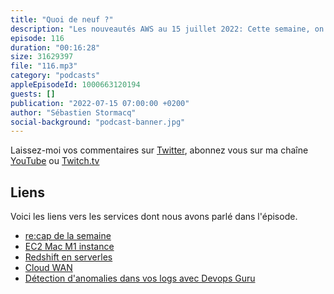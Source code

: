 ```yaml
---
title: "Quoi de neuf ?"
description: "Les nouveautés AWS au 15 juillet 2022: Cette semaine, on parle de Mac M1, de réseaux, de serverless pour les jobs d'analytique et d'une nouvelle façon d'utiliser IAM on-premises."
episode: 116
duration: "00:16:28"
size: 31629397
file: "116.mp3"
category: "podcasts"
appleEpisodeId: 1000663120194
guests: []
publication: "2022-07-15 07:00:00 +0200"
author: "Sébastien Stormacq"
social-background: "podcast-banner.jpg"
---
```


Laissez-moi vos commentaires sur [Twitter](https://twitter.com/sebsto), abonnez vous sur ma chaîne [YouTube](https://www.youtube.com/sebsto) ou [Twitch.tv](https://www.twitch.tv/sebAWS)

## Liens

Voici les liens vers les services dont nous avons parlé dans l'épisode.

- [re:cap de la semaine](https://aws.amazon.com/blogs/aws/aws-week-in-review-july-11/)
- [EC2 Mac M1 instance](https://aws.amazon.com/blogs/aws/new-amazon-ec2-m1-mac-instances/)
- [Redshift en serverles](https://aws.amazon.com/blogs/aws/amazon-redshift-serverless-now-generally-available-with-new-capabilities/)
- [Cloud WAN](https://aws.amazon.com/blogs/aws/new-cloud-wan-a-managed-wan-service/)
- [Détection d'anomalies dans vos logs avec Devops Guru](https://aws.amazon.com/blogs/aws/new-detect-and-resolve-issues-quickly-with-log-anomaly-detection-and-recommendations-from-amazon-devops-guru/)
